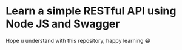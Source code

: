 # Learn a simple RESTful API using Node JS and Swagger

Hope u understand with this repository, happy learning 😁
